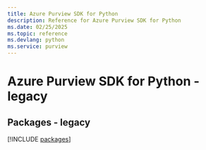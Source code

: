 ```yaml
---
title: Azure Purview SDK for Python
description: Reference for Azure Purview SDK for Python
ms.date: 02/25/2025
ms.topic: reference
ms.devlang: python
ms.service: purview
---
```

# Azure Purview SDK for Python - legacy
## Packages - legacy
[!INCLUDE [packages](purview-index.md)]